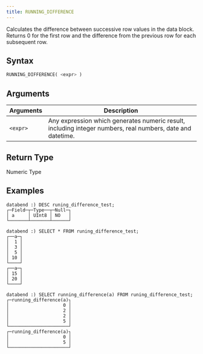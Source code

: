 ```yaml
---
title: RUNNING_DIFFERENCE
---
```


Calculates the difference between successive row values ​​in the data block.
Returns 0 for the first row and the difference from the previous row for each subsequent row.

## Syntax

```sql
RUNNING_DIFFERENCE( <expr> )
```

## Arguments

| Arguments   | Description |
| ----------- | ----------- |
| `<expr>`| Any expression which generates numeric result, including integer numbers, real numbers, date  and datetime.   

## Return Type

Numeric Type

## Examples

```
databend :) DESC runing_difference_test;
┌─Field─┬─Type──┬─Null─┐
│ a     │ UInt8 │ NO   │
└───────┴───────┴──────┘

databend :) SELECT * FROM runing_difference_test;
┌──a─┐
│  1 │
│  3 │
│  5 │
│ 10 │
└────┘
┌──a─┐
│ 15 │
│ 20 │
└────┘

databend :) SELECT running_difference(a) FROM runing_difference_test;
┌─running_difference(a)┐
│                    0 │
│                    2 │
│                    2 │
│                    5 │
└──────────────────────┘
┌─running_difference(a)┐
│                    0 │
│                    5 │
└──────────────────────┘
```
